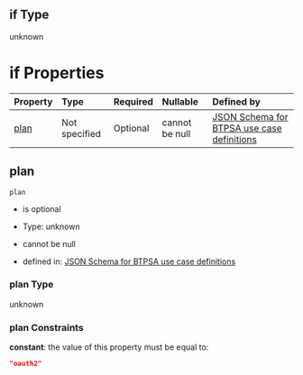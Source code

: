 ## if Type

unknown

# if Properties

| Property      | Type          | Required | Nullable       | Defined by                                                                                                                                                                                                                                  |
| :------------ | :------------ | :------- | :------------- | :------------------------------------------------------------------------------------------------------------------------------------------------------------------------------------------------------------------------------------------ |
| [plan](#plan) | Not specified | Optional | cannot be null | [JSON Schema for BTPSA use case definitions](btpsa-usecase-properties-services-items-allof-1-then-allof-20-then-allof-0-if-properties-plan.md "undefined#/properties/services/items/allOf/1/then/allOf/20/then/allOf/0/if/properties/plan") |

## plan



`plan`

*   is optional

*   Type: unknown

*   cannot be null

*   defined in: [JSON Schema for BTPSA use case definitions](btpsa-usecase-properties-services-items-allof-1-then-allof-20-then-allof-0-if-properties-plan.md "undefined#/properties/services/items/allOf/1/then/allOf/20/then/allOf/0/if/properties/plan")

### plan Type

unknown

### plan Constraints

**constant**: the value of this property must be equal to:

```json
"oauth2"
```
